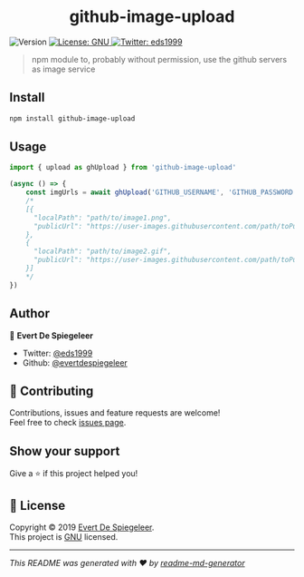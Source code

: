 <h1 align="center">github-image-upload</h1>
<p>
  <img alt="Version" src="https://img.shields.io/npm/v/github-image-upload.svg">
  <a href="https://www.gnu.org/licenses/gpl-3.0.nl.html">
    <img alt="License: GNU" src="https://img.shields.io/badge/License-GNU-yellow.svg" target="_blank" />
  </a>
  <a href="https://twitter.com/eds1999">
    <img alt="Twitter: eds1999" src="https://img.shields.io/twitter/follow/eds1999.svg?style=social" target="_blank" />
  </a>
</p>

> npm module to, probably without permission, use the github servers as image service

## Install

```sh
npm install github-image-upload
```

## Usage

```js
import { upload as ghUpload } from 'github-image-upload'

(async () => {
    const imgUrls = await ghUpload('GITHUB_USERNAME', 'GITHUB_PASSWORD', ['path/to/image1.png', 'path/to/image2.gif'])
    /*
    [{
      "localPath": "path/to/image1.png",
      "publicUrl": "https://user-images.githubusercontent.com/path/toPublicImage1.png"
    }, 
    {
      "localPath": "path/to/image2.gif",
      "publicUrl": "https://user-images.githubusercontent.com/path/toPublicImage2.gif"
    }]
    */
})
```

## Author

👤 **Evert De Spiegeleer**

* Twitter: [@eds1999](https://twitter.com/eds1999)
* Github: [@evertdespiegeleer](https://github.com/evertdespiegeleer)

## 🤝 Contributing

Contributions, issues and feature requests are welcome!<br />Feel free to check [issues page](https://github.com/evertdespiegeleer/github-image-upload/issues).

## Show your support

Give a ⭐️ if this project helped you!

## 📝 License

Copyright © 2019 [Evert De Spiegeleer](https://github.com/evertdespiegeleer).<br />
This project is [GNU](https://www.gnu.org/licenses/gpl-3.0.nl.html) licensed.

***
_This README was generated with ❤️ by [readme-md-generator](https://github.com/kefranabg/readme-md-generator)_